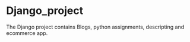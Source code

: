 # Django_project
The Django project contains Blogs, python assignments, descripting and ecommerce app.
